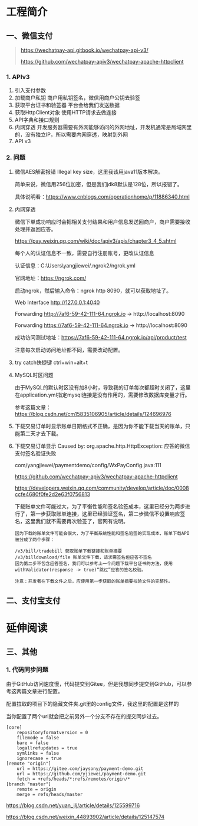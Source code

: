 # 工程简介
## 一、微信支付
> https://wechatpay-api.gitbook.io/wechatpay-api-v3/
>
> https://github.com/wechatpay-apiv3/wechatpay-apache-httpclient
### 1. APIv3
1. 引入支付参数
2. 加载商户私钥 商户用私钥签名，微信用商户公钥去验签
3. 获取平台证书和验签器  平台会给我们发送数据
4. 获取HttpClient对象  使用HTTP请求去做连接
5. API字典和接口规则 
6. 内网穿透 开发服务器需要有外网能够访问的外网地址，开发机通常是局域网里的，没有独立IP，所以需要内网穿透，映射到外网
7. API v3 

### 2. 问题

1. 微信AES解密报错 Illegal key size，这里我该用java11版本解决。

    简单来说，微信用256位加密，但是我们jdk8默认是128位，所以报错了。

    具体说明看：https://www.cnblogs.com/operationhome/p/11886340.html


2. 内网穿透
    
    微信下单成功响应时会把相关支付结果和用户信息发送回商户，商户需要接收处理并返回应答。
   
    https://pay.weixin.qq.com/wiki/doc/apiv3/apis/chapter3_4_5.shtml
    
    每个人的认证信息不一致，需要自行注册账号，更改认证信息
   
    认证信息：C:\Users\yangjiewei/.ngrok2/ngrok.yml
    
    官网地址：https://ngrok.com/
    
    启动ngrok，然后输入命令：ngrok http 8090，就可以获取地址了。
    
    Web Interface     http://127.0.0.1:4040
    
    Forwarding        http://7af6-59-42-111-64.ngrok.io -> http://localhost:8090   
                                 
    Forwarding        https://7af6-59-42-111-64.ngrok.io -> http://localhost:8090
  
    成功访问测试地址：https://7af6-59-42-111-64.ngrok.io/api/product/test
    
    注意每次启动访问地址都不同，需要改动配置。
    
3. try catch快捷键 ctrl+win+alt+t

4. MySQL时区问题

    由于MySQL的默认时区没有加8小时，导致我的订单每次都超时关闭了，这里在application.yml指定mysql连接是没有作用的，需要修改数据库变量才行。
    
    参考这篇文章：https://blog.csdn.net/cm15835106905/article/details/124696976

5. 下载交易订单时显示账单日期格式不正确，是因为你不能下载当天的账单，只能第二天才去下载。

6. 下载交易订单显示 Caused by: org.apache.http.HttpException: 应答的微信支付签名验证失败
    
    com/yangjiewei/paymentdemo/config/WxPayConfig.java:111
    
    https://github.com/wechatpay-apiv3/wechatpay-apache-httpclient
    
    https://developers.weixin.qq.com/community/develop/article/doc/0008ccfe4680f0fe2d2e63f0756813
    
    下载账单文件可能过大，为了平衡性能和签名验签成本，这里已经分为两步进行了，第一步获取账单连接，这里已经验证签名，第二步微信不设置响应签名，这里我们就不需要再次验签了，官网有说明。
    
    ```text
    因为下载的账单文件可能会很大，为了平衡系统性能和签名验签的实现成本，账单下载API被分成了两个步骤：
    
    /v3/bill/tradebill 获取账单下载链接和账单摘要
    /v3/billdownload/file 账单文件下载，请求需签名但应答不签名
    因为第二步不包含应答签名，我们可以参考上一个问题下载平台证书的方法，使用withValidator(response -> true)“跳过”应答的签名校验。
    
    注意：开发者在下载文件之后，应使用第一步获取的账单摘要校验文件的完整性。
    ```

## 二、支付宝支付


# 延伸阅读
## 三、其他

### 1. 代码同步问题

   由于GitHub访问速度慢，代码提交到Gitee，但是我想同步提交到GitHub，可以参考这两篇文章进行配置。

   配置拉取的项目下的隐藏文件夹.git里的config文件，我这里的配置是这样的

   当你配置了两个url就会把之前另外一个分支不存在的提交同步过去。
   ```text
   [core]
       repositoryformatversion = 0
       filemode = false
       bare = false
       logallrefupdates = true
       symlinks = false
       ignorecase = true
   [remote "origin"]
       url = https://gitee.com/jaysony/payment-demo.git
       url = https://github.com/yjiewei/payment-demo.git
       fetch = +refs/heads/*:refs/remotes/origin/*
   [branch "master"]
       remote = origin
       merge = refs/heads/master
   ```

   https://blog.csdn.net/yuan_jlj/article/details/125599716

   https://blog.csdn.net/weixin_44893902/article/details/125147574


